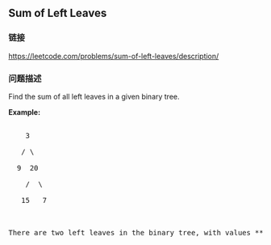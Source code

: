 ## Sum of Left Leaves  
### 链接  
https://leetcode.com/problems/sum-of-left-leaves/description/  
### 问题描述
Find the sum of all left leaves in a given binary tree.

**Example:**
<pre>
    3
   / \
  9  20
    /  \
   15   7

There are two left leaves in the binary tree, with values **9** and **15** respectively. Return **24**.
</pre>

